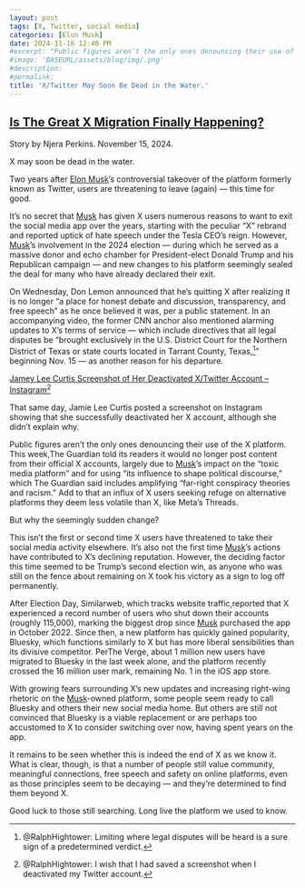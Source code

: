 ```yaml
---
layout: post
tags: [X, Twitter, social media]
categories: [Elon Musk]
date: 2024-11-16 12:40 PM
#excerpt: "Public figures aren’t the only ones denouncing their use of the X platform. This week,The Guardian told its readers it would no longer post content from their official X accounts, largely due to [Musk](https://x.com/elonmusk)’s impact on the “toxic media platform” and for using “its influence to shape political discourse,” which The Guardian said includes amplifying “far-right conspiracy theories and racism.”"
#image: 'BASEURL/assets/blog/img/.png'
#description:
#permalink:
title: 'X/Twitter May Soon Be Dead in the Water.'
---
```



## [Is The Great X Migration Finally Happening?](https://www.huffpost.com/entry/x-users-leaving-app_n_6737833fe4b02db5ae6c8d56)

Story by Njera Perkins. November 15, 2024.

X may soon be dead in the water.

Two years after [Elon Musk](https://x.com/elonmusk)’s controversial takeover of the platform formerly known as Twitter, users are threatening to leave (again) — this time for good. 

It’s no secret that [Musk](https://x.com/elonmusk) has given X users numerous reasons to want to exit the social media app over the years, starting with the peculiar “X” rebrand and reported uptick of hate speech under the Tesla CEO’s reign. However, [Musk](https://x.com/elonmusk)’s involvement in the 2024 election — during which he served as a massive donor and echo chamber for President-elect Donald Trump and his Republican campaign — and new changes to his platform seemingly sealed the deal for many who have already declared their exit.

On Wednesday, Don Lemon announced that he’s quitting X after realizing it is no longer “a place for honest debate and discussion, transparency, and free speech” as he once believed it was, per a public statement. In an accompanying video, the former CNN anchor also mentioned alarming updates to X’s terms of service — which include directives that all legal disputes be “brought exclusively in the U.S. District Court for the Northern District of Texas or state courts located in Tarrant County, Texas,[^41]” beginning Nov. 15 — as another reason for his departure.

[^41]: @RalphHightower: Limiting where legal disputes will be heard is a sure sign of a predetermined verdict. 

[Jamey Lee Curtis Screenshot of Her Deactivated X/Twitter Account – Instagram](https://www.instagram.com/p/DCUMg1dyU9Q/?ig_rid=714ae2b9-8796-4f02-8a3f-ee64d404e1f8)[^51]

[^51]: @RalphHightower: I wish that I had saved a screenshot when I deactivated my Twitter[^52] account.
[^52]: @RalphHightower: It was still called Twitter back then. I revoked my account when [Musk](https://x.com/elonmusk)](https://x.com/elonmusk) revoked [Trump's](https://x.com/realdonaldtrump) permanent ban.

That same day, Jamie Lee Curtis posted a screenshot on Instagram showing that she successfully deactivated her X account, although she didn’t explain why.

Public figures aren’t the only ones denouncing their use of the X platform. This week,The Guardian told its readers it would no longer post content from their official X accounts, largely due to [Musk](https://x.com/elonmusk)’s impact on the “toxic media platform” and for using “its influence to shape political discourse,” which The Guardian said includes amplifying “far-right conspiracy theories and racism.” Add to that an influx of X users seeking refuge on alternative platforms they deem less volatile than X, like Meta’s Threads.

But why the seemingly sudden change?

This isn’t the first or second time X users have threatened to take their social media activity elsewhere. It’s also not the first time [Musk](https://x.com/elonmusk)’s actions have contributed to X’s declining reputation. However, the deciding factor this time seemed to be Trump’s second election win, as anyone who was still on the fence about remaining on X took his victory as a sign to log off permanently. 

After Election Day, Similarweb, which tracks website traffic,reported that X experienced a record number of users who shut down their accounts (roughly 115,000), marking the biggest drop since [Musk](https://x.com/elonmusk) purchased the app in October 2022. Since then, a new platform has quickly gained popularity, Bluesky, which functions similarly to X but has more liberal sensibilities than its divisive competitor. PerThe Verge, about 1 million new users have migrated to Bluesky in the last week alone, and the platform recently crossed the 16 million user mark, remaining No. 1 in the iOS app store. 

With growing fears surrounding X’s new updates and increasing right-wing rhetoric on the [Musk](https://x.com/elonmusk)-owned platform, some people seem ready to call Bluesky and others their new social media home. But others are still not convinced that Bluesky is a viable replacement or are perhaps too accustomed to X to consider switching over now, having spent years on the app. 

It remains to be seen whether this is indeed the end of X as we know it. What is clear, though, is that a number of people still value community, meaningful connections, free speech and safety on online platforms, even as those principles seem to be decaying — and they’re determined to find them beyond X.

Good luck to those still searching. Long live the platform we used to know. 